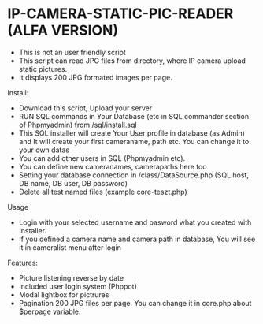 # IP-CAMERA-STATIC-PIC-READER (ALFA VERSION)
* This is not an user friendly script
* This script can read JPG files from directory, where IP camera upload static pictures.
* It displays 200 JPG formated images per page.

Install:
* Download this script, Upload your server
* RUN SQL commands in Your Database (etc in SQL commander section of  Phpmyadmin) from /sql/install.sql
* This SQL installer will create Your User profile in database (as Admin) and It will create your first cameraname, path etc. You can change it to your own datas
* You can add other users in SQL (Phpmyadmin etc).
* You can define new cameranames, camerapaths here too
* Setting your database connection in /class/DataSource.php (SQL host, DB name, DB user, DB password)
* Delete all test named files (example core-teszt.php)

Usage
* Login with your selected username and pasword what you created with Installer.
* If you defined a camera name and camera path in database, You will see it in cameralist menu after login

Features:
* Picture listening reverse by date
* Included user login system (Phppot)
* Modal lightbox for pictrures
* Pagination 200 JPG files per page. You can change it in core.php about $perpage variable.
